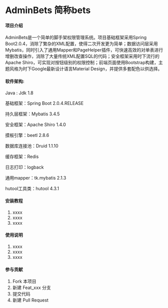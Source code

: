 # AdminBets 简称bets
#### 项目介绍
AdminBets是一个简单的脚手架权限管理系统。项目基础框架采用Spring Boot2.0.4，消除了繁杂的XML配置，使得二次开发更为简单；数据访问层采用Mybatis，同时引入了通用Mapper和PageHelper插件，可快速高效的对单表进行增删改查操作，消除了大量传统XML配置SQL的代码；安全框架采用时下流行的Apache Shiro，可实现对按钮级别的权限控制；前端页面使用Bootstrap构建，主题风格为时下Google最新设计语言Material Design，并提供多套配色以供选择。

#### 软件架构:
Java : Jdk 1.8 

基础框架：Spring Boot 2.0.4.RELEASE

持久层框架：Mybatis 3.4.5

安全框架：Apache Shiro 1.4.0

摸板引擎：beetl 2.8.6

数据库连接池：Druid 1.1.10

缓存框架：Redis

日志打印：logback

通用mapper：tk.mybatis 2.1.3

hutool工具类：hutool 4.3.1

#### 安装教程

1. xxxx
2. xxxx
3. xxxx

#### 使用说明

1. xxxx
2. xxxx
3. xxxx

#### 参与贡献

1. Fork 本项目
2. 新建 Feat_xxx 分支
3. 提交代码
4. 新建 Pull Request
